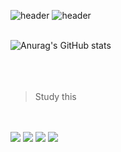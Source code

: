 ![header](https://capsule-render.vercel.app/api?type=waving&color=4e63d6&height=200&section=header&text=WELCOME&fontSize=50&animation=fadeIn&fontColor=DDDDDD) 
![header](https://capsule-render.vercel.app/api?type=waving&color=gradient&height=120&animation=fadeIn&section=footer&text=🚗🚘🚛&fontAlign=70)
</br>
</br>

![Anurag's GitHub stats](https://github-readme-stats.vercel.app/api?username=ender7396&show_icons=true&theme=dark)
</br>
</br>
</br>
</br>
>Study this

</br>
</br>

<img src="https://img.shields.io/badge/Adobe Illustrator-ff9a00?style=flat-square&logo=Adobe Illustrator&logoColor=black"/>
<img src="https://img.shields.io/badge/Adobe Photoshop-31a8ff?style=flat-square&logo=Adobe Photoshop&logoColor=black"/>
<img src="https://img.shields.io/badge/Unity-000000?style=flat-square&logo=Unity&logoColor=White"/>
<img src="https://img.shields.io/badge/C sharp-ff9a00?style=flat-square&logo=C sharp&logoColor=black"/>